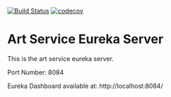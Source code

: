 [![Build Status](https://travis-ci.com/JamesCollerton/Art_Service_Eureka_Server.svg?branch=master)](https://travis-ci.com/JamesCollerton/Art_Service_Eureka_Server)
[![codecov](https://codecov.io/gh/JamesCollerton/Art_Service_Eureka_Server/branch/master/graph/badge.svg)](https://codecov.io/gh/JamesCollerton/Art_Service_Eureka_Server)

# Art Service Eureka Server

This is the art service eureka server.

Port Number: 8084

Eureka Dashboard available at: http://localhost:8084/
